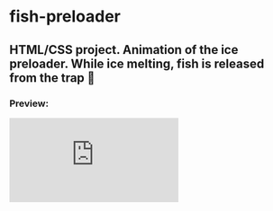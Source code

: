 # fish-preloader
HTML/CSS project. Animation of the ice preloader. While ice melting, fish is released from the trap 🐠
---
### Preview:
![alt-текст](https://files.fm/thumb_show.php?i=2599wtr2q "Текст заголовка логотипа 1")
